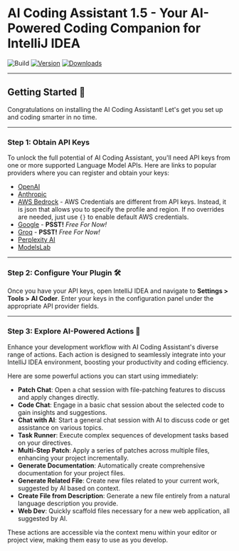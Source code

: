 # AI Coding Assistant 1.5 - Your AI-Powered Coding Companion for IntelliJ IDEA

![Build](https://github.com/SimiaCryptus/intellij-aicoder/workflows/Build/badge.svg)
[![Version](https://img.shields.io/jetbrains/plugin/v/20724-ai-coding-assistant.svg)](https://plugins.jetbrains.com/plugin/20724-ai-coding-assistant)
[![Downloads](https://img.shields.io/jetbrains/plugin/d/20724-ai-coding-assistant.svg)](https://plugins.jetbrains.com/plugin/20724-ai-coding-assistant)

---

## Getting Started 🚀

Congratulations on installing the AI Coding Assistant! Let's get you set up and coding smarter in no time.

---

### Step 1: Obtain API Keys

To unlock the full potential of AI Coding Assistant, you'll need API keys from one or more supported Language Model
APIs.
Here are links to popular providers where you can register and obtain your keys:

- [OpenAI](https://platform.openai.com/)
- [Anthropic](https://www.anthropic.com/api)
- [AWS Bedrock](https://aws.amazon.com/bedrock/) - AWS Credentials are different from API keys. Instead, it is json that
  allows you to specify the profile and region. If no overrides are needed, just use `{}` to enable default AWS
  credentials.
- [Google](https://ai.google.dev/tutorials/setup) - **PSST!** _Free For Now!_
- [Groq](https://console.groq.com/) - **PSST!** _Free For Now!_
- [Perplexity AI](https://www.perplexity.ai/)
- [ModelsLab](https://modelslab.com/dashboard/)

---

### Step 2: Configure Your Plugin 🛠️

Once you have your API keys, open IntelliJ IDEA and navigate to **Settings > Tools > AI Coder**. Enter your
keys in the configuration panel under the appropriate API provider fields.

---

### Step 3: Explore AI-Powered Actions 🧠

Enhance your development workflow with AI Coding Assistant's diverse range of actions. Each action is designed to
seamlessly integrate into your IntelliJ IDEA environment, boosting your productivity and coding efficiency.

Here are some powerful actions you can start using immediately:

- **Patch Chat**: Open a chat session with file-patching features to discuss and apply changes directly.
- **Code Chat**: Engage in a basic chat session about the selected code to gain insights and suggestions.
- **Chat with AI**: Start a general chat session with AI to discuss code or get assistance on various topics.
- **Task Runner**: Execute complex sequences of development tasks based on your directives.
- **Multi-Step Patch**: Apply a series of patches across multiple files, enhancing your project incrementally.
- **Generate Documentation**: Automatically create comprehensive documentation for your project files.
- **Generate Related File**: Create new files related to your current work, suggested by AI based on context.
- **Create File from Description**: Generate a new file entirely from a natural language description you provide.
- **Web Dev**: Quickly scaffold files necessary for a new web application, all suggested by AI.

These actions are accessible via the context menu within your editor or project view, making them easy to use as you
develop.